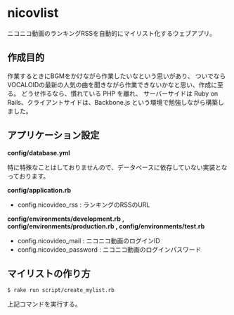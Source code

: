 nicovlist
==================================================

ニコニコ動画のランキングRSSを自動的にマイリスト化するウェブアプリ。



作成目的
--------------------------------------------------

作業するときにBGMをかけながら作業したいなという思いがあり、
ついでならVOCALOIDの最新の人気の曲を聞きながら作業できないかなと思い、作成に至る。
どうせ作るなら、慣れている PHP を離れ、
サーバーサイドは Ruby on Rails、クライアントサイドは、Backbone.js という環境で勉強しながら構築しました。



アプリケーション設定
--------------------------------------------------

**config/database.yml**

特に特殊なことはしておりませんので、データベースに依存していない実装となっております。

**config/application.rb**

* config.nicovideo_rss : ランキングのRSSのURL

**config/environments/development.rb , config/environments/production.rb , config/environments/test.rb**

* config.nicovideo_mail : ニコニコ動画のログインID
* config.nicovideo_password : ニコニコ動画のログインパスワード



マイリストの作り方
--------------------------------------------------

    $ rake run script/create_mylist.rb

上記コマンドを実行する。